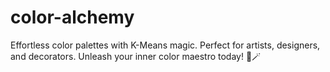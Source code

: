 # color-alchemy
Effortless color palettes with K-Means magic. Perfect for artists, designers, and decorators. Unleash your inner color maestro today! 🌈🪄 
